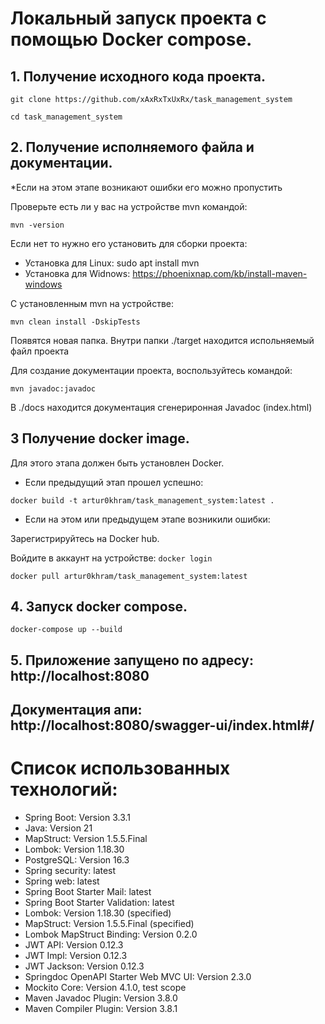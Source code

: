 # Локальный запуск проекта с помощью Docker compose.

## 1. Получение исходного кода проекта.
`git clone https://github.com/xAxRxTxUxRx/task_management_system`

`cd task_management_system`

## 2. Получение исполняемого файла и документации.
*Если на этом этапе возникают ошибки его можно пропустить

Проверьте есть ли у вас на устройстве mvn командой:

`mvn -version`

Если нет то нужно его установить для сборки проекта:
- Установка для Linux: sudo apt install mvn
- Установка для Widnows: https://phoenixnap.com/kb/install-maven-windows

С установленным mvn на устройстве: 

`mvn clean install -DskipTests`

Появятся новая папка.
Внутри папки ./target находится испольняемый файл проекта

Для создание документации проекта, воспользуйтесь командой:

`mvn javadoc:javadoc`

В ./docs находится документация сгенериронная Javadoc (index.html)

## 3 Получение docker image.
Для этого этапа должен быть установлен Docker.
- Если предыдущий этап прошел успешно:

`docker build -t artur0khram/task_management_system:latest .`

- Если на этом или предыдущем этапе возникили ошибки:

Зарегистрируйтесь на Docker hub.

Войдите в аккаунт на устройстве:
`docker login`

`docker pull artur0khram/task_management_system:latest`

## 4. Запуск docker compose.
`docker-compose up --build`

## 5. Приложение запущено по адресу: http://localhost:8080

## Документация апи: http://localhost:8080/swagger-ui/index.html#/

# Список использованных технологий:
- Spring Boot: Version 3.3.1
- Java: Version 21
- MapStruct: Version 1.5.5.Final
- Lombok: Version 1.18.30
- PostgreSQL: Version 16.3
- Spring security: latest
- Spring web: latest
- Spring Boot Starter Mail: latest
- Spring Boot Starter Validation: latest
- Lombok: Version 1.18.30 (specified)
- MapStruct: Version 1.5.5.Final (specified)
- Lombok MapStruct Binding: Version 0.2.0
- JWT API: Version 0.12.3
- JWT Impl: Version 0.12.3
- JWT Jackson: Version 0.12.3
- Springdoc OpenAPI Starter Web MVC UI: Version 2.3.0
- Mockito Core: Version 4.1.0, test scope
- Maven Javadoc Plugin: Version 3.8.0
- Maven Compiler Plugin: Version 3.8.1
